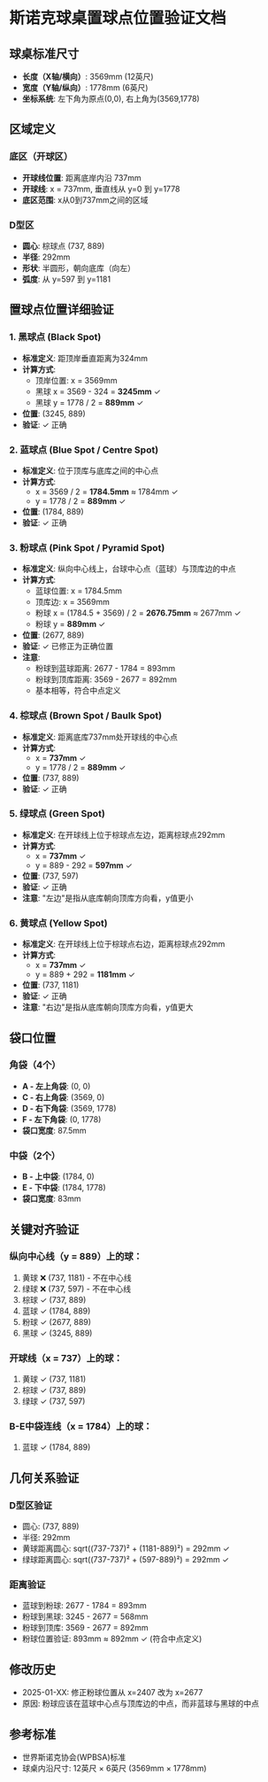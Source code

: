 # 斯诺克球桌置球点位置验证文档

## 球桌标准尺寸
- **长度（X轴/横向）**: 3569mm (12英尺)
- **宽度（Y轴/纵向）**: 1778mm (6英尺)
- **坐标系统**: 左下角为原点(0,0), 右上角为(3569,1778)

## 区域定义

### 底区（开球区）
- **开球线位置**: 距离底岸内沿 737mm
- **开球线**: x = 737mm, 垂直线从 y=0 到 y=1778
- **底区范围**: x从0到737mm之间的区域

### D型区
- **圆心**: 棕球点 (737, 889)
- **半径**: 292mm
- **形状**: 半圆形，朝向底库（向左）
- **弧度**: 从 y=597 到 y=1181

## 置球点位置详细验证

### 1. 黑球点 (Black Spot)
- **标准定义**: 距顶岸垂直距离为324mm
- **计算方式**:
  - 顶岸位置: x = 3569mm
  - 黑球 x = 3569 - 324 = **3245mm** ✓
  - 黑球 y = 1778 / 2 = **889mm** ✓
- **位置**: (3245, 889)
- **验证**: ✓ 正确

### 2. 蓝球点 (Blue Spot / Centre Spot)
- **标准定义**: 位于顶库与底库之间的中心点
- **计算方式**:
  - x = 3569 / 2 = **1784.5mm** ≈ 1784mm ✓
  - y = 1778 / 2 = **889mm** ✓
- **位置**: (1784, 889)
- **验证**: ✓ 正确

### 3. 粉球点 (Pink Spot / Pyramid Spot)
- **标准定义**: 纵向中心线上，台球中心点（蓝球）与顶库边的中点
- **计算方式**:
  - 蓝球位置: x = 1784.5mm
  - 顶库边: x = 3569mm
  - 粉球 x = (1784.5 + 3569) / 2 = **2676.75mm** ≈ 2677mm ✓
  - 粉球 y = **889mm** ✓
- **位置**: (2677, 889)
- **验证**: ✓ 已修正为正确位置
- **注意**:
  - 粉球到蓝球距离: 2677 - 1784 = 893mm
  - 粉球到顶库距离: 3569 - 2677 = 892mm
  - 基本相等，符合中点定义

### 4. 棕球点 (Brown Spot / Baulk Spot)
- **标准定义**: 距离底库737mm处开球线的中心点
- **计算方式**:
  - x = **737mm** ✓
  - y = 1778 / 2 = **889mm** ✓
- **位置**: (737, 889)
- **验证**: ✓ 正确

### 5. 绿球点 (Green Spot)
- **标准定义**: 在开球线上位于棕球点左边，距离棕球点292mm
- **计算方式**:
  - x = **737mm** ✓
  - y = 889 - 292 = **597mm** ✓
- **位置**: (737, 597)
- **验证**: ✓ 正确
- **注意**: "左边"是指从底库朝向顶库方向看，y值更小

### 6. 黄球点 (Yellow Spot)
- **标准定义**: 在开球线上位于棕球点右边，距离棕球点292mm
- **计算方式**:
  - x = **737mm** ✓
  - y = 889 + 292 = **1181mm** ✓
- **位置**: (737, 1181)
- **验证**: ✓ 正确
- **注意**: "右边"是指从底库朝向顶库方向看，y值更大

## 袋口位置

### 角袋（4个）
- **A - 左上角袋**: (0, 0)
- **C - 右上角袋**: (3569, 0)
- **D - 右下角袋**: (3569, 1778)
- **F - 左下角袋**: (0, 1778)
- **袋口宽度**: 87.5mm

### 中袋（2个）
- **B - 上中袋**: (1784, 0)
- **E - 下中袋**: (1784, 1778)
- **袋口宽度**: 83mm

## 关键对齐验证

### 纵向中心线（y = 889）上的球：
1. 黄球 ❌ (737, 1181) - 不在中心线
2. 绿球 ❌ (737, 597) - 不在中心线
3. 棕球 ✓ (737, 889)
4. 蓝球 ✓ (1784, 889)
5. 粉球 ✓ (2677, 889)
6. 黑球 ✓ (3245, 889)

### 开球线（x = 737）上的球：
1. 黄球 ✓ (737, 1181)
2. 棕球 ✓ (737, 889)
3. 绿球 ✓ (737, 597)

### B-E中袋连线（x = 1784）上的球：
1. 蓝球 ✓ (1784, 889)

## 几何关系验证

### D型区验证
- 圆心: (737, 889)
- 半径: 292mm
- 黄球距离圆心: sqrt((737-737)² + (1181-889)²) = 292mm ✓
- 绿球距离圆心: sqrt((737-737)² + (597-889)²) = 292mm ✓

### 距离验证
- 蓝球到粉球: 2677 - 1784 = 893mm
- 粉球到黑球: 3245 - 2677 = 568mm
- 粉球到顶库: 3569 - 2677 = 892mm
- 粉球位置验证: 893mm ≈ 892mm ✓ (符合中点定义)

## 修改历史
- 2025-01-XX: 修正粉球位置从 x=2407 改为 x=2677
- 原因: 粉球应该在蓝球中心点与顶库边的中点，而非蓝球与黑球的中点

## 参考标准
- 世界斯诺克协会(WPBSA)标准
- 球桌内沿尺寸: 12英尺 × 6英尺 (3569mm × 1778mm)
